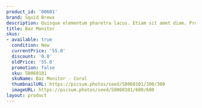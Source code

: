 ```yaml
---
product_id: '00601'
brand: Squid Brews
description: Quisque elementum pharetra lacus. Etiam sit amet diam. Proin justo.
title: Baz Monitor
skus:
- available: true
  condition: New
  currentPrice: '55.0'
  discount: '0.0'
  oldPrice: '55.0'
  promotion: false
  sku: S0060101
  skuName: Baz Monitor - Coral
  thumbnailURL: https://picsum.photos/seed/S0060101/300/300
  imageURL: https://picsum.photos/seed/S0060101/600/600
layout: product
---
```

